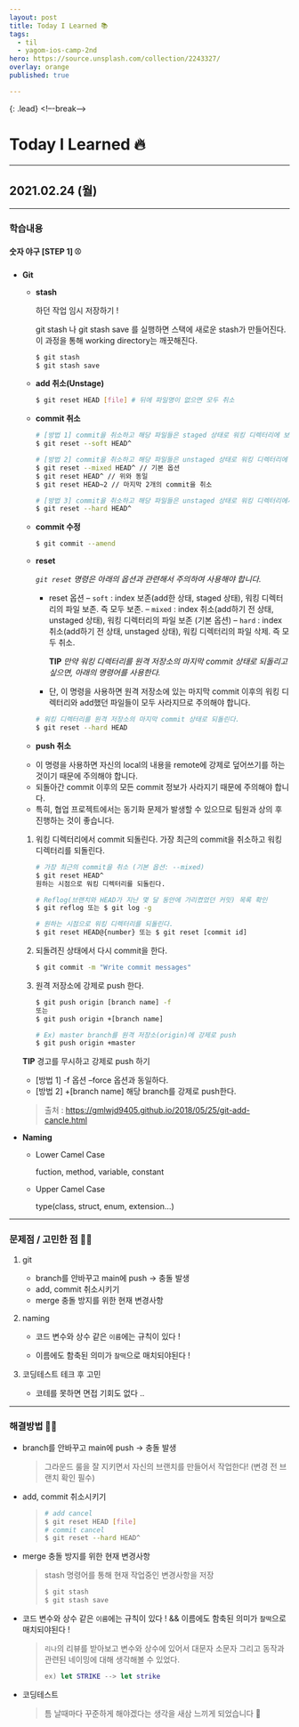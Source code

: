 ```yaml
---
layout: post
title: Today I Learned 📚
tags:
  - til
  - yagom-ios-camp-2nd
hero: https://source.unsplash.com/collection/2243327/
overlay: orange
published: true

---
```


{: .lead}
<!–-break-–>

# Today I Learned 🔥

---

## 2021.02.24 (월)

---

### 학습내용

#### 숫자 야구 [STEP 1] ⚾️

- **Git**

  - **stash**

    하던 작업 임시 저장하기 !

    git stash 나 git stash save 를 실행하면 스택에 새로운 stash가 만들어진다. 이 과정을 통해 working directory는 깨끗해진다.

    ```sh
    $ git stash
    $ git stash save
    ```

    


  - **add 취소(Unstage)**

    ```sh
    $ git reset HEAD [file] # 뒤에 파일명이 없으면 모두 취소
    ```

  - **commit 취소**

    ```sh
    # [방법 1] commit을 취소하고 해당 파일들은 staged 상태로 워킹 디렉터리에 보존
    $ git reset --soft HEAD^
    
    # [방법 2] commit을 취소하고 해당 파일들은 unstaged 상태로 워킹 디렉터리에 보존
    $ git reset --mixed HEAD^ // 기본 옵션
    $ git reset HEAD^ // 위와 동일
    $ git reset HEAD~2 // 마지막 2개의 commit을 취소
    
    # [방법 3] commit을 취소하고 해당 파일들은 unstaged 상태로 워킹 디렉터리에서 삭제
    $ git reset --hard HEAD^
    
    ```

  - **commit 수정**

    ```sh
    $ git commit --amend
    ```

  - **reset**

    *`git reset` 명령은 아래의 옵션과 관련해서 주의하여 사용해야 합니다.*

    

    - reset 옵션
      – `soft` : index 보존(add한 상태, staged 상태), 워킹 디렉터리의 파일 보존. 즉 모두 보존.
      – `mixed` : index 취소(add하기 전 상태, unstaged 상태), 워킹 디렉터리의 파일 보존 (기본 옵션)
      – `hard` : index 취소(add하기 전 상태, unstaged 상태), 워킹 디렉터리의 파일 삭제. 즉 모두 취소.

      

      **TIP** *만약 워킹 디렉터리를 원격 저장소의 마지막 commit 상태로 되돌리고 싶으면, 아래의 명령어를 사용한다.*

    - 단, 이 명령을 사용하면 원격 저장소에 있는 마지막 commit 이후의 워킹 디렉터리와 add했던 파일들이 모두 사라지므로 주의해야 합니다.

    ```sh
    # 워킹 디렉터리를 원격 저장소의 마지막 commit 상태로 되돌린다.
    $ git reset --hard HEAD
    ```

  -  **push 취소**

    + 이 명령을 사용하면 자신의 local의 내용을 remote에 강제로 덮어쓰기를 하는 것이기 때문에 주의해야 합니다.
    + 되돌아간 commit 이후의 모든 commit 정보가 사라지기 때문에 주의해야 합니다.
    + 특히, 협업 프로젝트에서는 동기화 문제가 발생할 수 있으므로 팀원과 상의 후 진행하는 것이 좋습니다.

    

    1. 워킹 디렉터리에서 commit 되돌린다.
       가장 최근의 commit을 취소하고 워킹 디렉터리를 되돌린다.

       ```sh
       # 가장 최근의 commit을 취소 (기본 옵션: --mixed)
       $ git reset HEAD^
       원하는 시점으로 워킹 디렉터리를 되돌린다.
       
       # Reflog(브랜치와 HEAD가 지난 몇 달 동안에 가리켰었던 커밋) 목록 확인
       $ git reflog 또는 $ git log -g
       
       # 원하는 시점으로 워킹 디렉터리를 되돌린다.
       $ git reset HEAD@{number} 또는 $ git reset [commit id]
       ```

       

    2. 되돌려진 상태에서 다시 commit을 한다.

       ```sh
       $ git commit -m "Write commit messages"
       ```

       

    3. 원격 저장소에 강제로 push 한다.

       ```sh
       $ git push origin [branch name] -f
       또는
       $ git push origin +[branch name]
       
       # Ex) master branch를 원격 저장소(origin)에 강제로 push
       $ git push origin +master
       ```

    

    **TIP** 경고를 무시하고 강제로 push 하기

    - [방법 1] -f 옵션
      –force 옵션과 동일하다.
    - [방법 2] +[branch name]
      해당 branch를 강제로 push한다.

    

    > 출처 : https://gmlwjd9405.github.io/2018/05/25/git-add-cancle.html

    

    

  

- **Naming**

  - Lower Camel Case

    fuction, method, variable, constant

    

  - Upper Camel Case

    type(class, struct, enum, extension…)



---

### 문제점 / 고민한 점 🤦🏼

1. git 

   - branch를 안바꾸고 main에 push -> 충돌 발생
   - add, commit 취소시키기
   - merge 충돌 방지를 위한 현재 변경사항 

    

2. naming

   - 코드 변수와 상수 같은 `이름`에는 규칙이 있다 !

   - 이름에도 함축된 의미가 `찰떡`으로 매치되야된다 !

     

3. 코딩테스트 테크 후 고민

   - 코테를 못하면 면접 기회도 없다 .. 

---

### 해결방법 🙋🏼

- branch를 안바꾸고 main에 push -> 충돌 발생

  > 그라운드 룰을 잘 지키면서 자신의 브랜치를 만들어서 작업한다! (변경 전 브랜치 확인 필수)

  

- add, commit 취소시키기

  > ```sh
  > # add cancel
  > $ git reset HEAD [file]
  > # commit cancel
  > $ git reset --hard HEAD^
  > ```

  

- merge 충돌 방지를 위한 현재 변경사항 

  > stash 명령어를 통해 현재 작업중인 변경사항을 저장
  >
  > ```sh
  > $ git stash
  > $ git stash save
  > ```



- 코드 변수와 상수 같은 `이름`에는 규칙이 있다 ! && 이름에도 함축된 의미가 `찰떡`으로 매치되야된다 !

  > `리나`의 리뷰를 받아보고 변수와 상수에 있어서 대문자 소문자 그리고 동작과 관련된 네이밍에 대해 생각해볼 수 있었다.
  >
  > ```swift
  > ex) let STRIKE --> let strike 
  > ```



- 코딩테스트 

  > 틈 날때마다 꾸준하게 해야겠다는 생각을 새삼 느끼게 되었습니다 🤥

